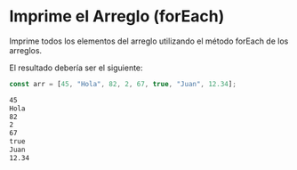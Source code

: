 # Imprime el Arreglo (forEach)

Imprime todos los elementos del arreglo utilizando el método forEach de los arreglos.

El resultado debería ser el siguiente:

```javascript
const arr = [45, "Hola", 82, 2, 67, true, "Juan", 12.34];
```

```markdown
45
Hola
82
2
67
true
Juan
12.34
```
